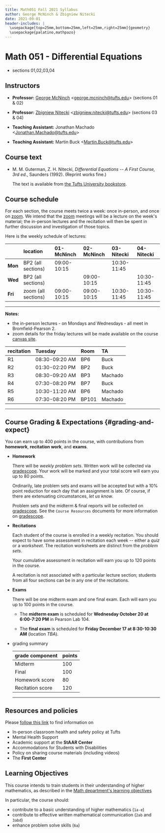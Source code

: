 ```yaml
---
title: Math051 Fall 2021 Syllabus
author: George McNinch & Zbigniew Nitecki
date: 2021-09-01
header-includes: |
  \usepackage[top=25mm,bottom=25mm,left=25mm,right=25mm]{geometry}
  \usepackage{palatino,mathpazo}
---
```



# Math 051 - Differential Equations 

- sections 01,02,03,04
  
## Instructors

 - **Professor:** [George McNinch](https://gmcninch-tufts.github.io/math)
   <<george.mcninch@tufts.edu>> (sections 01 & 02)
 - **Professor:** [Zbigniew Nitecki](https://math.tufts.edu/people/faculty/zbigniew-nitecki)
   <<zbigniew.nitecki@tufts.edu>> (sections 03 & 04)

 - **Teaching Assistant:** Jonathan Machado <<Jonathan.Machado@tufts.edu>>

 - **Teaching Assistant:** Martin Buck <<Martin.Buck@tufts.edu>>

## Course text

 - M. M. Guterman, Z. H. Nitecki, *Differential Equations -- A First
   Course, 3rd ed.*, Saunders (1992). (Reprint works fine.)
   
   The text is available from [the Tufts University
   bookstore](https://tufts.bncollege.com/shop/tufts/page/find-textbooks).

## Course schedule

For each section, the course meets twice a week: once in-person, and
once on [zoom].  We intend that the [zoom] meetings will be a lecture
on the week's material; the in-person lectures and the recitation will
then be spent in further discussion and investigation of those topics.

Here is the weekly schedule of lectures:

  |         | location            |  01-McNinch |  02-McNinch |  03-Nitecki |  04-Nitecki |
  |-----    |:------------------- |:----------- |:----------- |:----------- |:----------- |
  | **Mon** | BP2 (all sections)  | 09:00-10:15 |             | 10:30-11:45 |             |
  | **Wed** | BP2 (all sections)  |             | 09:00-10:15 |             | 10:30-11:45 |
  | **Fri** | zoom (all sections) | 09:00-10:15 | 09:00-10:15 | 10:30-11:45 | 10:30-11:45 |
  -----
 
 **Notes:**
 
  - the in-person lectures - on Mondays and Wednesdays - all meet in Bromfield-Pearson 2. 
  - zoom details for the friday lectures will be made available on the course [canvas site].

  | recitation | Tuesday        | Room  | TA      |
  |:---------  |:-------------- |:----- |:------- |
  | R1         | 08:30-09:20 AM | BP6   | Buck    |
  | R2         | 01:30-02:20 PM | BP2   | Buck    |
  | R3         | 08:30-09:20 AM | BP3   | Machado |
  | R4         | 07:30-08:20 PM | BP7   | Buck    |
  | R5         | 10:30-11:20 AM | BP6   | Machado |
  | R6         | 07:30-08:20 PM | BP101 | Machado |
  ----------

## Course Grading & Expectations   {#grading-and-expect}

You can earn up to 400 points in the course, with contributions
from **homework**, **recitation work**, and **exams**.

- **Homework**

  There will be *weekly problem sets*. Written work will be collected
  via [gradescope]. Your work will be marked and your total score will
  earn you up to 80 points.

  Ordinarily, late problem sets and exams will be accepted but with a
  10% point reduction for each day that an assignment is late. Of
  course, if there are extenuating circumstances, *let us know*.

  Problem sets and the midterm & final reports will be collected on
  [gradescope]. See the `Course Resources` documents for more
  information on [gradescope].

- **Recitations**

  Each student of the course is enrolled in a weekly recitation. You
  should expect to have some assessment in recitation each week --
  either a *quiz* or a *worksheet*. The recitation worksheets are
  distinct from the *problem sets*.
  
  Your cumulative assessment in recitation will earn you up to 120
  points in the course.
  
  A recitation is not associated with a particular lecture section;
  students from all four sections can be in any one of the
  recitations.
  
- **Exams**

  There will be one midterm exam and one final exam. Each will earn
  you up to 100 points in the course.
  
  - The **midterm exam** is scheduled for **Wednesday October 20 at 6:00-7:20 PM**
    in Pearson Lab 104.
	
  - The **final exam** is scheduled for **Friday December 17 at 8:30-10:30 AM**
    (location *TBA*).


- grading summary

  | grade component  | points |
  |------------------|--------|
  | Midterm          | 100    |
  | Final            | 100    |
  | Homework score   | 80     |
  | Recitation score | 120    |
  ------

[canvas site]:     http://canvas.tufts.edu
[gradescope]: http://www.gradescope.com
[zoom]: http:/www.zoom.com

## Resources and policies

Please [follow this
link](https://tufts.box.com/s/f0lkvuqvlz9m2yez0hsz96f06fpus966) to
find information on

- In-person classroom health and safety policy at Tufts
- Mental Health Support
- Academic support at the **StAAR Center**
- Accommodations for Students with Disabilities
- Policy on sharing course materials (including videos)
- The **First Center**

## Learning Objectives

This course intends to train students in their understanding of higher
mathematics, as described in the [Math department's learning
objectives](https://ase.tufts.edu/faculty/committees/objectives/math.htm)

In particular, the course should:

- contribute to a basic understanding of higher mathematics (``1a-e``)
- contribute to effective written mathematical communication
  (``2ab`` and ``3abd``)
- enhance problem solve skills (``6a``)



